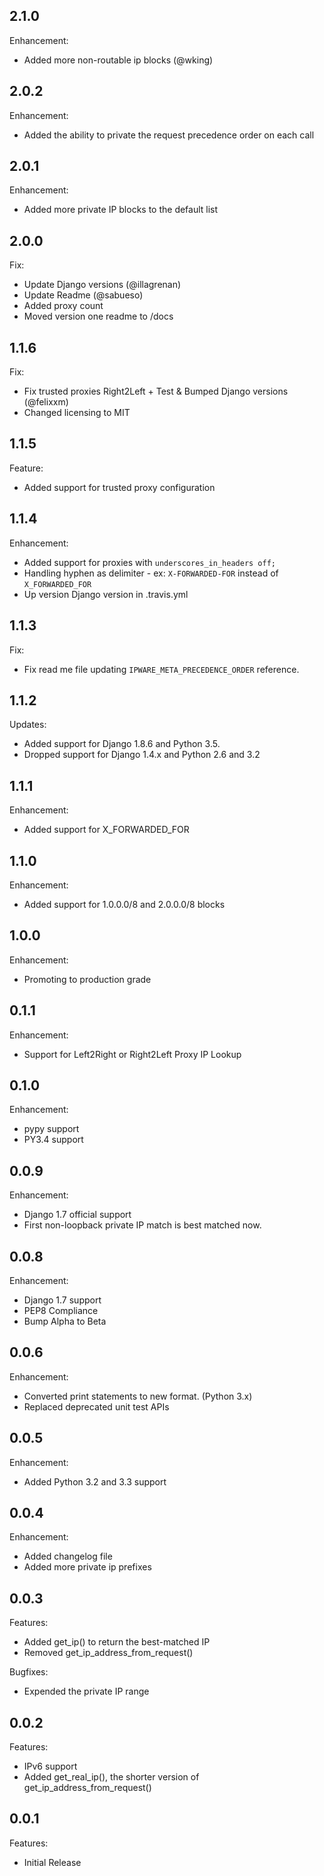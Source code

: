 ## 2.1.0

Enhancement:
  - Added more non-routable ip blocks (@wking)

## 2.0.2

Enhancement:
  - Added the ability to private the request precedence order on each call

## 2.0.1

Enhancement:
  - Added more private IP blocks to the default list

## 2.0.0

Fix:
  - Update Django versions (@illagrenan)
  - Update Readme (@sabueso)
  - Added proxy count
  - Moved version one readme to /docs

## 1.1.6

Fix:
  - Fix trusted proxies Right2Left + Test & Bumped Django versions (@felixxm)
  - Changed licensing to MIT

## 1.1.5

Feature:
  - Added support for trusted proxy configuration

## 1.1.4

Enhancement:

  - Added support for proxies with `underscores_in_headers off;`
  - Handling hyphen as delimiter - ex: `X-FORWARDED-FOR` instead of `X_FORWARDED_FOR`
  - Up version Django version in .travis.yml


## 1.1.3

Fix:

  - Fix read me file updating `IPWARE_META_PRECEDENCE_ORDER` reference.


## 1.1.2

Updates:

  - Added support for Django 1.8.6 and Python 3.5.
  - Dropped support for Django 1.4.x and Python 2.6 and 3.2


## 1.1.1

Enhancement:

  - Added support for X_FORWARDED_FOR


## 1.1.0

Enhancement:

  - Added support for 1.0.0.0/8 and 2.0.0.0/8 blocks


## 1.0.0

Enhancement:

  - Promoting to production grade


## 0.1.1

Enhancement:

  - Support for Left2Right or Right2Left Proxy IP Lookup


## 0.1.0

Enhancement:

  - pypy support
  - PY3.4 support


## 0.0.9

Enhancement:

  - Django 1.7 official support
  - First non-loopback private IP match is best matched now.


## 0.0.8

Enhancement:

  - Django 1.7 support
  - PEP8 Compliance
  - Bump Alpha to Beta


## 0.0.6

Enhancement:

  - Converted print statements to new format. (Python 3.x)
  - Replaced deprecated unit test APIs


## 0.0.5

Enhancement:

  - Added Python 3.2 and 3.3 support


## 0.0.4

Enhancement:

  - Added changelog file
  - Added more private ip prefixes


## 0.0.3

Features:

  - Added get_ip() to return the best-matched IP
  - Removed get_ip_address_from_request()

Bugfixes:

  - Expended the private IP range


## 0.0.2

Features:

  - IPv6 support
  - Added get_real_ip(), the shorter version of get_ip_address_from_request()


## 0.0.1

Features:

  - Initial Release
